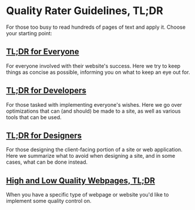 # Quality Rater Guidelines, TL;DR

For those too busy to read hundreds of pages of text and apply it. Choose your starting point:

## [TL;DR for Everyone](/tldr/for-everyone.html)

For everyone involved with their website's success. Here we try to keep things as concise as possible, informing you on what to keep an eye out for.

## [TL;DR for Developers](/tldr/for-developers.html)

For those tasked with implementing everyone's wishes. Here we go over optimizations that can (and should) be made to a site, as well as various tools that can be used.

## [TL;DR for Designers](/tldr/for-designers.html)

For those designing the client-facing portion of a site or web application. Here we summarize what to avoid when designing a site, and in some cases, what can be done instead.

## [High and Low Quality Webpages, TL;DR](/tldr/quality-characteristics.html)

When you have a specific type of webpage or website you'd like to implement some quality control on.

